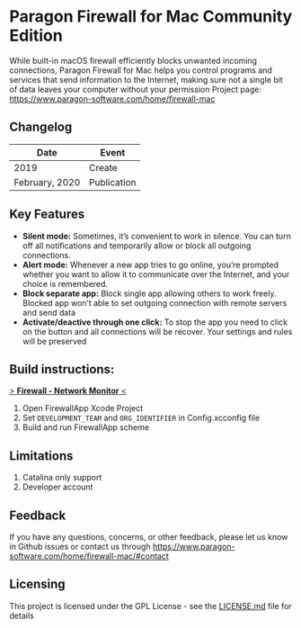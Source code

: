 # Paragon Firewall for Mac Community Edition
While built-in macOS firewall efficiently blocks unwanted incoming connections, Paragon Firewall for Mac helps you control programs and services that send information to the Internet, making sure not a single bit of data leaves your computer without your permission
Project page: https://www.paragon-software.com/home/firewall-mac

## Changelog

|    Date     | Event |
|-------------|-------|
| 2019        | Create |
| February, 2020 | Publication |

## Key Features

* **Silent mode:** Sometimes, it’s convenient to work in silence. You can turn off all notifications and temporarily allow or block all outgoing connections.
* **Alert mode:** Whenever a new app tries to go online, you’re prompted whether you want to allow it to communicate over the Internet, and your choice is remembered.
* **Block separate app:** Block single app allowing others to work freely. Blocked app won’t able to set outgoing connection with remote servers and send data
* **Activate/deactive through one click:** To stop the app you need to click on the button and all connections will be recover. Your settings and rules will be preserved


## Build instructions:
[> **Firewall - Network Monitor** <](https://apps.apple.com/app/apple-store/id1477597795?pt=470524&ct=Github&mt=8)

1. Open FirewallApp Xcode Project
2. Set `DEVELOPMENT_TEAM` and `ORG_IDENTIFIER` in Config.xcconfig file
3. Build and run FirewallApp scheme

## Limitations
1. Catalina only support
2. Developer account

## Feedback
If you have any questions, concerns, or other feedback, please let us know in Github issues or contact us through https://www.paragon-software.com/home/firewall-mac/#contact

## Licensing
This project is licensed under the GPL License - see the [LICENSE.md](LICENSE.md) file for details